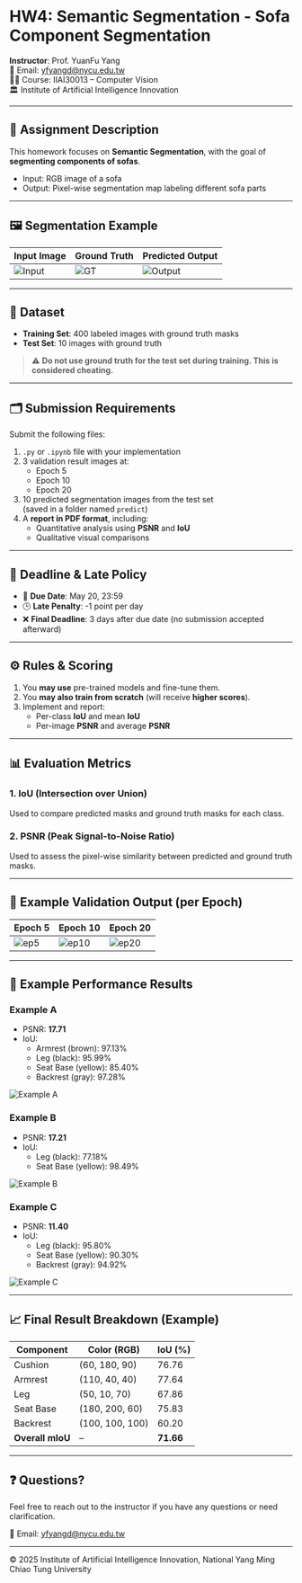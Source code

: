 # HW4: Semantic Segmentation - Sofa Component Segmentation

**Instructor**: Prof. YuanFu Yang  
📧 Email: yfyangd@nycu.edu.tw  
🧑‍🏫 Course: IIAI30013 – Computer Vision  
🏛️ Institute of Artificial Intelligence Innovation

---

## 📘 Assignment Description

This homework focuses on **Semantic Segmentation**, with the goal of **segmenting components of sofas**.

- Input: RGB image of a sofa  
- Output: Pixel-wise segmentation map labeling different sofa parts

---

## 🖼️ Segmentation Example

| Input Image | Ground Truth | Predicted Output |
|-------------|--------------|------------------|
| ![Input](https://drive.google.com/uc?export=view&id=1ny_p8P2sLOxnk_jDtOK1ynzxFyPR3umC) | ![GT](https://drive.google.com/uc?export=view&id=1pTFZLKo_6noF4uLAdbx-wJK54Ryd_T_d) | ![Output](https://drive.google.com/uc?export=view&id=1O8VAsMb0lKzsPvdDffGTES6Fie0Kyzkk) |

---

## 📁 Dataset

- **Training Set**: 400 labeled images with ground truth masks
- **Test Set**: 10 images with ground truth

> ⚠️ **Do not use ground truth for the test set during training. This is considered cheating.**

---

## 🗂️ Submission Requirements

Submit the following files:

1. `.py` or `.ipynb` file with your implementation
2. 3 validation result images at:
   - Epoch 5
   - Epoch 10
   - Epoch 20
3. 10 predicted segmentation images from the test set  
   (saved in a folder named `predict`)
4. A **report in PDF format**, including:
   - Quantitative analysis using **PSNR** and **IoU**
   - Qualitative visual comparisons

---

## 📆 Deadline & Late Policy

- 📅 **Due Date**: May 20, 23:59
- 🕒 **Late Penalty**: -1 point per day
- ❌ **Final Deadline**: 3 days after due date (no submission accepted afterward)

---

## ⚙️ Rules & Scoring

1. You **may use** pre-trained models and fine-tune them.
2. You **may also train from scratch** (will receive **higher scores**).
3. Implement and report:
   - Per-class **IoU** and mean **IoU**
   - Per-image **PSNR** and average **PSNR**

---

## 📊 Evaluation Metrics

### 1. IoU (Intersection over Union)

Used to compare predicted masks and ground truth masks for each class.

### 2. PSNR (Peak Signal-to-Noise Ratio)

Used to assess the pixel-wise similarity between predicted and ground truth masks.

---

## 🧪 Example Validation Output (per Epoch)

| Epoch 5 | Epoch 10 | Epoch 20 |
|---------|----------|----------|
| ![ep5](https://drive.google.com/uc?export=view&id=12RSdCIZdZDH2R7jWqwFQ2pdF21G6sfml) | ![ep10](https://drive.google.com/uc?export=view&id=1sbQla6kTO4ShAB_VVI8x1j6-ZH_QqpL1) | ![ep20](https://drive.google.com/uc?export=view&id=1d3lCJfMcXdolP0XRDHpUnoOHmgpB2BQB) |

---

## 🎯 Example Performance Results

### Example A

- PSNR: **17.71**
- IoU:
  - Armrest (brown): 97.13%
  - Leg (black): 95.99%
  - Seat Base (yellow): 85.40%
  - Backrest (gray): 97.28%

![Example A](https://drive.google.com/uc?export=view&id=11HTFhjpjeQILEZPGncWqtPdoTJGvM5WK)

### Example B

- PSNR: **17.21**
- IoU:
  - Leg (black): 77.18%
  - Seat Base (yellow): 98.49%

![Example B](https://drive.google.com/uc?export=view&id=1rBU72f3l0dGvJEvJVqKsuMudNLPi3C1u)

### Example C

- PSNR: **11.40**
- IoU:
  - Leg (black): 95.80%
  - Seat Base (yellow): 90.30%
  - Backrest (gray): 94.92%

![Example C](https://drive.google.com/uc?export=view&id=1dZSK0ZbJArXt-uJ6bE9bwg3we-ghv0Uc)

---

## 📈 Final Result Breakdown (Example)

| Component        | Color (RGB)       | IoU (%) |
|------------------|------------------|---------|
| Cushion          | (60, 180, 90)     | 76.76   |
| Armrest          | (110, 40, 40)     | 77.64   |
| Leg              | (50, 10, 70)      | 67.86   |
| Seat Base        | (180, 200, 60)    | 75.83   |
| Backrest         | (100, 100, 100)   | 60.20   |
| **Overall mIoU** | –                | **71.66** |

---

## ❓ Questions?

Feel free to reach out to the instructor if you have any questions or need clarification.

📧 Email: yfyangd@nycu.edu.tw

---

© 2025 Institute of Artificial Intelligence Innovation, National Yang Ming Chiao Tung University

